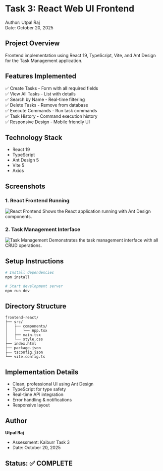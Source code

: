 # Task 3: React Web UI Frontend
Author: Utpal Raj  
Date: October 20, 2025

## Project Overview
Frontend implementation using React 19, TypeScript, Vite, and Ant Design for the Task Management application.

## Features Implemented
✅ Create Tasks - Form with all required fields  
✅ View All Tasks - List with details  
✅ Search by Name - Real-time filtering  
✅ Delete Tasks - Remove from database  
✅ Execute Commands - Run task commands  
✅ Task History - Command execution history  
✅ Responsive Design - Mobile friendly UI

## Technology Stack
- React 19
- TypeScript
- Ant Design 5
- Vite 5
- Axios

## Screenshots

### 1. React Frontend Running
![React Frontend](screenshots/react_frontend.png)
Shows the React application running with Ant Design components.

### 2. Task Management Interface
![Task Management](screenshots/task_ui.png)
Demonstrates the task management interface with all CRUD operations.

## Setup Instructions

```bash
# Install dependencies
npm install

# Start development server
npm run dev
```

## Directory Structure
```
frontend-react/
├── src/
│   ├── components/
│   │   └── App.tsx
│   ├── main.tsx
│   └── style.css
├── index.html
├── package.json
├── tsconfig.json
└── vite.config.ts
```

## Implementation Details
- Clean, professional UI using Ant Design
- TypeScript for type safety
- Real-time API integration
- Error handling & notifications
- Responsive layout

## Author
**Utpal Raj**
- Assessment: Kaiburr Task 3
- Date: October 20, 2025

## Status: ✅ COMPLETE